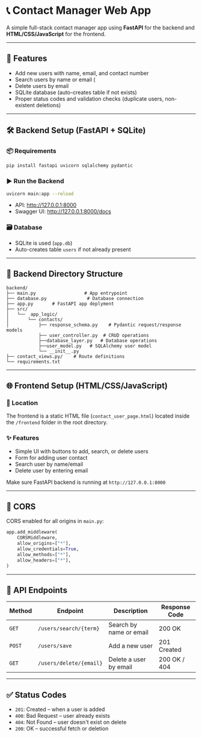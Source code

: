 # 📞 Contact Manager Web App

A simple full-stack contact manager app using **FastAPI** for the backend and **HTML/CSS/JavaScript** for the frontend.

---

## 🚀 Features

- Add new users with name, email, and contact number
- Search users by name or email (
- Delete users by email
- SQLite database (auto-creates table if not exists)
- Proper status codes and validation checks (duplicate users, non-existent deletions)

---

## 🛠 Backend Setup (FastAPI + SQLite)

### 📦 Requirements
```bash
pip install fastapi uvicorn sqlalchemy pydantic
```

### ▶️ Run the Backend
```bash
uvicorn main:app --reload
```
- API: http://127.0.0.1:8000
- Swagger UI: http://127.0.0.1:8000/docs

### 🗃 Database
- SQLite is used (`app.db`)
- Auto-creates table `users` if not already present

---

## 🧩 Backend Directory Structure
```
backend/
├── main.py                  # App entrypoint
├── database.py               # Database connection
├── app.py       # FastAPI app deplyment
├── src/
│   └──  app_logic/
│       └── contacts/
│           ├── response_schema.py    # Pydantic request/response models  
            ├── user_controller.py  # CRUD operations  
            ├──database_layer.py   # Database operations  
            ├──user_model.py   # SQLAlchemy user model  
            └── __init__.py  
├── contact_views.py/    # Route definitions
└── requirements.txt  

```

---

## 🌐 Frontend Setup (HTML/CSS/JavaScript)

### 📁 Location
The frontend is a static HTML file (`contact_user_page.html`) located  inside the `/frontend` folder in the root directory.

### ✨ Features
- Simple UI with buttons to add, search, or delete users
- Form for adding user contact
- Search user by name/email 
- Delete user by entering email

Make sure FastAPI backend is running at `http://127.0.0.1:8000`

---

## 🔐 CORS
CORS enabled for all origins in `main.py`:
```python
app.add_middleware(
    CORSMiddleware,
    allow_origins=["*"],
    allow_credentials=True,
    allow_methods=["*"],
    allow_headers=["*"],
)
```

---

## 📡 API Endpoints

| Method | Endpoint                 | Description              | Response Code |
|--------|--------------------------|--------------------------|----------------|
| `GET`  | `/users/search/{term}`   | Search by name or email  | 200 OK         |
| `POST` | `/users/save`            | Add a new user           | 201 Created    |
| `GET`  | `/users/delete/{email}`  | Delete a user by email   | 200 OK / 404   |

---

## ✅ Status Codes
- `201`: Created – when a user is added
- `400`: Bad Request – user already exists
- `404`: Not Found – user doesn't exist on delete
- `200`: OK – successful fetch or deletion


